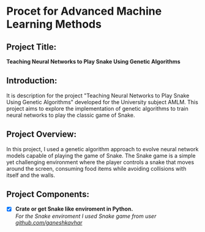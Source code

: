 # Procet for Advanced Machine Learning Methods

## Project Title: 

**Teaching Neural Networks to Play Snake Using Genetic Algorithms**

## Introduction:

It is description for the project "Teaching Neural Networks to Play Snake Using Genetic Algorithms" developed for the University subject AMLM. This project aims to explore the implementation of genetic algorithms to train neural networks to play the classic game of Snake.

## Project Overview:

In this project, I used a genetic algorithm approach to evolve neural network models capable of playing the game of Snake. The Snake game is a simple yet challenging environment where the player controls a snake that moves around the screen, consuming food items while avoiding collisions with itself and the walls.

## Project Components:

- [X] **Crate or get Snake like enviroment in Python.** <br /> *For the Snake enviroment I used Snake game from user [github.com/ganeshkavhar](https://github.com/ganeshkavhar/snake-game-in-python-by-ganesh-kavhar)*
